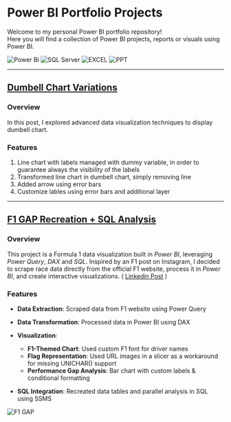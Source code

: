 # Power BI Portfolio Projects
Welcome to my personal Power BI portfolio repository!  
Here you will find a collection of Power BI projects, reports or visuals using Power BI.

![Power Bi](https://img.shields.io/badge/power_bi-F2C811?style=for-the-badge&logo=powerbi&logoColor=black)
![SQL Server](https://img.shields.io/badge/Microsoft_SQL_Server-CC2927?style=for-the-badge&logo=microsoft-sql-server&logoColor=white)
![EXCEL](https://img.shields.io/badge/Microsoft_Excel-217346?style=for-the-badge&logo=microsoft-excel&logoColor=white)
![PPT](https://img.shields.io/badge/Microsoft_PowerPoint-F28C28?style=for-the-badge&logo=microsoft-powerpoint&labelColor=black&color=F28C28&logoColor=black)

---

## [Dumbell Chart Variations](https://www.linkedin.com/posts/stefano-neirotti-3455611a7_dataviz-powerbi-dataanalytics-activity-7241848830520922114-IT4R?utm_source=share&utm_medium=member_desktop&rcm=ACoAADBQWqUBxN3LBb14iJ7odmJHVnVXq8pudAw)
### Overview
In this post, I explored advanced data visualization techniques to display dumbell chart.

### Features
  1)  Line chart with labels managed with dummy variable, in order to guarantee always the visibility of the labels 
  2)  Transformed line chart in dumbell chart, simply removing line
  3)  Added arrow using error bars
  4)  Customize lables using error bars and additional layer

---

## [F1 GAP Recreation + SQL Analysis ](https://www.linkedin.com/posts/activity-7237014068530692096-grKJ?utm_source=share&utm_medium=member_desktop&rcm=ACoAADBQWqUBxN3LBb14iJ7odmJHVnVXq8pudAw) 
### Overview
This project is a Formula 1 data visualization built in *Power BI*, leveraging *Power Query*, *DAX* and *SQL*. Inspired by an F1 post on Instagram, I decided to scrape race data directly from the official F1 website, process it in *Power BI*, and create interactive visualizations. ( [Linkedin Post](https://www.linkedin.com/posts/activity-7237014068530692096-grKJ?utm_source=share&utm_medium=member_desktop&rcm=ACoAADBQWqUBxN3LBb14iJ7odmJHVnVXq8pudAw) )

### Features  
-  **Data Extraction**: Scraped data from F1 website using Power Query
  
-  **Data Transformation**: Processed data in Power BI using DAX
  
-  **Visualization**:
    - **F1-Themed Chart**: Used custom F1 font for driver names  
    - **Flag Representation**: Used URL images in a slicer as a workaround for missing UNICHAR() support  
    - **Performance Gap Analysis**: Bar chart with custom labels & conditional formatting
  
-  **SQL Integration**: Recreated data tables and parallel analysis in SQL using SSMS
  
![F1 GAP](https://github.com/StefanoN98/Power-BI-Projects/blob/0fb5cba95cda95d5565a52193564f79ddf6569fc/Docs/F1%20Gap.png)
